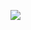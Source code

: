 [![](https://github-readme-stats.vercel.app/api?username=m1croslash&show_icons=true&theme=tokyonight&hide_title=1)](https://github.com/m1croslash)
